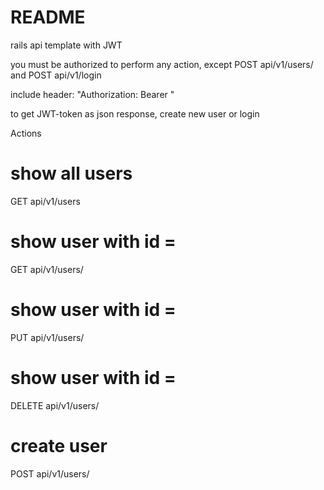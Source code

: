 # README

rails api template with JWT

you must be authorized to perform any action,
except POST api/v1/users/ and POST api/v1/login

include header:
"Authorization: Bearer <JWT-token>"

to get JWT-token as json response,
create new user or login

Actions
# show all users
GET api/v1/users
# show user with id = <id>
GET api/v1/users/<id>
# show user with id = <id>
PUT api/v1/users/<id>
# show user with id = <id>
DELETE api/v1/users/<id>
# create user
POST api/v1/users/
